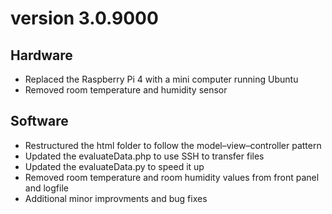 # version 3.0.9000

## Hardware
* Replaced the Raspberry Pi 4 with a mini computer running Ubuntu
* Removed room temperature and humidity sensor

## Software
* Restructured the html folder to follow the model–view–controller pattern
* Updated the evaluateData.php to use SSH to transfer files
* Updated the evaluateData.py to speed it up
* Removed room temperature and room humidity values from front panel and logfile
* Additional minor improvments and bug fixes
